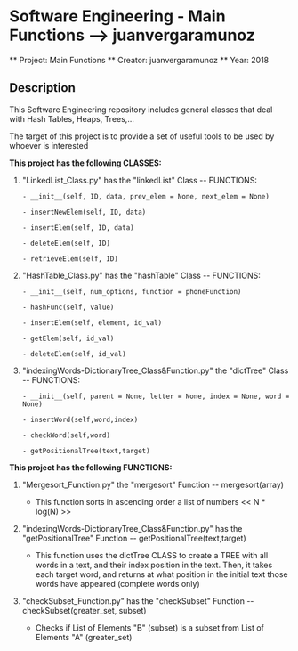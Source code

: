 # Software Engineering - Main Functions --> juanvergaramunoz


** Project: Main Functions
** Creator: juanvergaramunoz
** Year: 2018


## Description

This Software Engineering repository includes general classes that deal with Hash Tables, Heaps, Trees,...

The target of this project is to provide a set of useful tools to be used by whoever is interested

**This project has the following CLASSES:**

1) "LinkedList_Class.py" has the "linkedList" Class -- FUNCTIONS:

       - __init__(self, ID, data, prev_elem = None, next_elem = None)
       
       - insertNewElem(self, ID, data)
       
       - insertElem(self, ID, data)
       
       - deleteElem(self, ID)
       
       - retrieveElem(self, ID)
 
 

2) "HashTable_Class.py" has the "hashTable" Class -- FUNCTIONS:
       
       - __init__(self, num_options, function = phoneFunction)
       
       - hashFunc(self, value)
       
       - insertElem(self, element, id_val)
       
       - getElem(self, id_val)
       
       - deleteElem(self, id_val)
 
 

3) "indexingWords-DictionaryTree_Class&Function.py" the "dictTree" Class -- FUNCTIONS:
       
       - __init__(self, parent = None, letter = None, index = None, word = None)
       
       - insertWord(self,word,index)
       
       - checkWord(self,word)
       
       - getPositionalTree(text,target)
 


**This project has the following FUNCTIONS:**

1) "Mergesort_Function.py" the "mergesort" Function -- mergesort(array)

    - This function sorts in ascending order a list of numbers   << N * log(N) >>

2) "indexingWords-DictionaryTree_Class&Function.py" has the "getPositionalTree" Function -- getPositionalTree(text,target)

    - This function uses the dictTree CLASS to create a TREE with all words in a text, and their index position in the text. Then, it takes each target word, and returns at what position in the initial text those words have appeared (complete words only)

3) "checkSubset_Function.py" has the "checkSubset" Function -- checkSubset(greater_set, subset)

    - Checks if List of Elements "B" (subset) is a subset from List of Elements "A" (greater_set)

